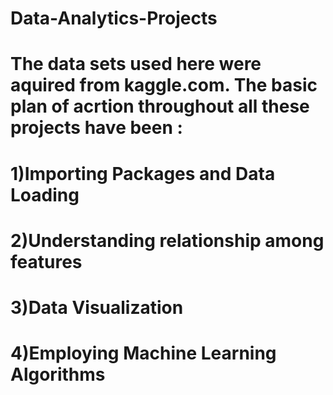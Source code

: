 # Data-Analytics-Projects
# The data sets used here were aquired from kaggle.com. The basic plan of acrtion throughout all these projects have been :
# 1)Importing Packages and Data Loading
# 2)Understanding relationship among features
# 3)Data Visualization
# 4)Employing Machine Learning Algorithms 
